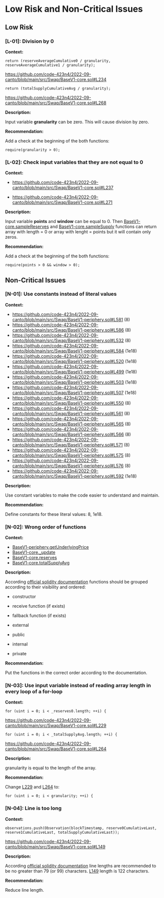 # Low Risk and Non-Critical Issues 
## Low Risk ##

### [L-01]: Division by 0 ###

**Context:**

```
return (reserveAverageCumulative0 / granularity, reserveAverageCumulative1 / granularity);
```

https://github.com/code-423n4/2022-09-canto/blob/main/src/Swap/BaseV1-core.sol#L234


```
return (totalSupplyCumulativeAvg / granularity);
```

https://github.com/code-423n4/2022-09-canto/blob/main/src/Swap/BaseV1-core.sol#L268

**Description:**

Input variable **granularity** can be zero. This will cause division by zero.

**Recommendation:**

Add a check at the beginning of the both functions:
```
require(granularity > 0);
```

### [L-02]: Check input variables that they are not equal to 0 ###

**Context:**

+ https://github.com/code-423n4/2022-09-canto/blob/main/src/Swap/BaseV1-core.sol#L237

+ https://github.com/code-423n4/2022-09-canto/blob/main/src/Swap/BaseV1-core.sol#L271

**Description:**

Input variable **points** and **window** can be equal to 0. Then [BaseV1-core.sampleReserves](https://github.com/code-423n4/2022-09-canto/blob/main/src/Swap/BaseV1-core.sol#L237) and [BaseV1-core.sampleSupply](https://github.com/code-423n4/2022-09-canto/blob/main/src/Swap/BaseV1-core.sol#L271) functions can return array with length = 0 or array with lenght = points but it will contain only zeros.

**Recommendation:**

Add a check at the beginning of the both functions:
```
require(points > 0 && window > 0);
```


## Non-Critical Issues ##

### [N-01]: Use constants instead of literal values ###
**Context:** 

+ https://github.com/code-423n4/2022-09-canto/blob/main/src/Swap/BaseV1-periphery.sol#L581 (8)
+ https://github.com/code-423n4/2022-09-canto/blob/main/src/Swap/BaseV1-periphery.sol#L586 (8)
+ https://github.com/code-423n4/2022-09-canto/blob/main/src/Swap/BaseV1-periphery.sol#L532 (8)
+ https://github.com/code-423n4/2022-09-canto/blob/main/src/Swap/BaseV1-periphery.sol#L584 (1e18)
+ https://github.com/code-423n4/2022-09-canto/blob/main/src/Swap/BaseV1-periphery.sol#L520 (1e18)
+ https://github.com/code-423n4/2022-09-canto/blob/main/src/Swap/BaseV1-periphery.sol#L499 (1e18)
+ https://github.com/code-423n4/2022-09-canto/blob/main/src/Swap/BaseV1-periphery.sol#L503 (1e18)
+ https://github.com/code-423n4/2022-09-canto/blob/main/src/Swap/BaseV1-periphery.sol#L507 (1e18)
+ https://github.com/code-423n4/2022-09-canto/blob/main/src/Swap/BaseV1-periphery.sol#L550 (8)
+ https://github.com/code-423n4/2022-09-canto/blob/main/src/Swap/BaseV1-periphery.sol#L561 (8)
+ https://github.com/code-423n4/2022-09-canto/blob/main/src/Swap/BaseV1-periphery.sol#L565 (8)
+ https://github.com/code-423n4/2022-09-canto/blob/main/src/Swap/BaseV1-periphery.sol#L566 (8)
+ https://github.com/code-423n4/2022-09-canto/blob/main/src/Swap/BaseV1-periphery.sol#L571 (8)
+ https://github.com/code-423n4/2022-09-canto/blob/main/src/Swap/BaseV1-periphery.sol#L575 (8)
+ https://github.com/code-423n4/2022-09-canto/blob/main/src/Swap/BaseV1-periphery.sol#L576 (8)
+ https://github.com/code-423n4/2022-09-canto/blob/main/src/Swap/BaseV1-periphery.sol#L592 (1e18)

**Description:**

Use constant variables to make the code easier to understand and maintain.

**Recommendation:**

Define constants for these literal values: 8, 1e18.


### [N-02]: Wrong order of functions ###
**Context:** 

+ [BaseV1-periphery.getUnderlyingPrice](https://github.com/code-423n4/2022-09-canto/blob/main/src/Swap/BaseV1-periphery.sol#L487)
+ [BaseV1-core._update](https://github.com/code-423n4/2022-09-canto/blob/main/src/Swap/BaseV1-core.sol#L137)
+ [BaseV1-core.reserves](https://github.com/code-423n4/2022-09-canto/blob/main/src/Swap/BaseV1-core.sol#L224)
+ [BaseV1-core.totalSupplyAvg](https://github.com/code-423n4/2022-09-canto/blob/main/src/Swap/BaseV1-core.sol#L260) 

**Description:**

According [official solidity documentation](https://docs.soliditylang.org/en/v0.8.6/style-guide.html#order-of-functions) functions should be grouped according to their visibility and ordered:

+ constructor

+ receive function (if exists)

+ fallback function (if exists)

+ external

+ public

+ internal

+ private

**Recommendation:**

Put the functions in the correct order according to the documentation.


### [N-03]: Use input variable instead of reading array length in every loop of a for-loop ###
**Context:** 

```
for (uint i = 0; i < _reserves0.length; ++i) {
```

https://github.com/code-423n4/2022-09-canto/blob/main/src/Swap/BaseV1-core.sol#L229


```
for (uint i = 0; i < _totalSupplyAvg.length; ++i) {
```

https://github.com/code-423n4/2022-09-canto/blob/main/src/Swap/BaseV1-core.sol#L264

**Description:**

granularity is equal to the length of the array.

**Recommendation:**

Change [L229](https://github.com/code-423n4/2022-09-canto/blob/main/src/Swap/BaseV1-core.sol#L229) and [L264](https://github.com/code-423n4/2022-09-canto/blob/main/src/Swap/BaseV1-core.sol#L264) to:

```
for (uint i = 0; i < granularity; ++i) {
```


### [N-04]: Line is too long ###
**Context:** 

```
observations.push(Observation(blockTimestamp, reserve0CumulativeLast, reserve1CumulativeLast, totalSupplyCumulativeLast));
```

https://github.com/code-423n4/2022-09-canto/blob/main/src/Swap/BaseV1-core.sol#L149

**Description:**

According [official solidity documentation](https://docs.soliditylang.org/en/v0.8.14/style-guide.html#maximum-line-length) line lengths are recommended to be no greater than 79 (or 99) characters. [L149](https://github.com/code-423n4/2022-09-canto/blob/main/src/Swap/BaseV1-core.sol#L149) length is 122 characters.

**Recommendation:**

Reduce line length.
